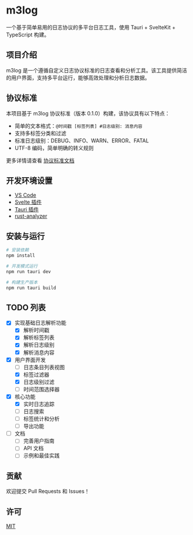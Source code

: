 # m3log

一个基于简单易用的日志协议的多平台日志工具，使用 Tauri + SvelteKit + TypeScript 构建。

## 项目介绍

m3log 是一个遵循自定义日志协议标准的日志查看和分析工具。该工具提供简洁的用户界面，支持多平台运行，能够高效处理和分析日志数据。

## 协议标准

本项目基于 m3log 协议标准（版本 0.1.0）构建，该协议具有以下特点：

- 简单的文本格式：`@时间戳 [标签列表] #日志级别: 消息内容`
- 支持多标签分类和过滤
- 标准日志级别：DEBUG、INFO、WARN、ERROR、FATAL
- UTF-8 编码，简单明确的转义规则

更多详情请查看 [协议标准文档](./v1.md)

## 开发环境设置

- [VS Code](https://code.visualstudio.com/)
- [Svelte 插件](https://marketplace.visualstudio.com/items?itemName=svelte.svelte-vscode)
- [Tauri 插件](https://marketplace.visualstudio.com/items?itemName=tauri-apps.tauri-vscode)
- [rust-analyzer](https://marketplace.visualstudio.com/items?itemName=rust-lang.rust-analyzer)

## 安装与运行

```bash
# 安装依赖
npm install

# 开发模式运行
npm run tauri dev

# 构建生产版本
npm run tauri build
```

## TODO 列表

- [x] 实现基础日志解析功能
  - [x] 解析时间戳
  - [x] 解析标签列表
  - [x] 解析日志级别
  - [x] 解析消息内容

- [x] 用户界面开发
  - [ ] 日志条目列表视图
  - [x] 标签过滤器
  - [x] 日志级别过滤
  - [ ] 时间范围选择器

- [x] 核心功能
  - [x] 实时日志追踪
  - [ ] 日志搜索
  - [ ] 标签统计和分析
  - [ ] 导出功能

- [ ] 文档
  - [ ] 完善用户指南
  - [ ] API 文档
  - [ ] 示例和最佳实践

## 贡献

欢迎提交 Pull Requests 和 Issues！

## 许可

[MIT](LICENSE)
